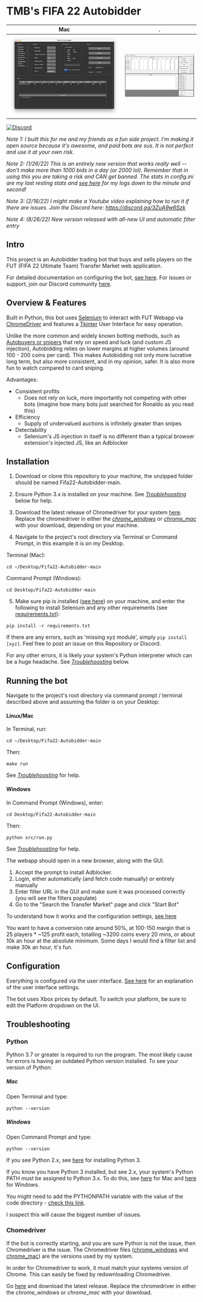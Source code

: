 # TMB's FIFA 22 Autobidder

Mac             |   .
:-------------------------:|:-------------------------:
<img src="./demos/userInterface_mac.png" >  |  ![](./demos/gui_windows_v23.PNG)



[![Discord](https://badgen.net/badge/icon/discord?icon=discord&label)](https://discord.gg/3ZuA9w6Szk)

_Note 1: I built this for me and my friends as a fun side project. I'm making it open source because it's awesome, and paid bots are sus. It is not perfect and use it at your own risk._

_Note 2: (1/26/22) This is an entirely new version that works really well -- don't make more than 1000 bids in a day (or 2000 lol). Remember that in using this you are taking a risk and CAN get banned. The stats in config.ini are my last resting stats and [see here](https://docs.google.com/spreadsheets/d/15PRwG_wVajMtrCvhV2PRkPFTdEkvgdzcOdb_XwKUxxA/edit#gid=0) for my logs down to the minute and second!_

_Note 3: (2/16/22) I might make a Youtube video explaining how to run it if there are issues. Join the Discord here: https://discord.gg/3ZuA9w6Szk_

_Note 4: (8/26/22) New version released with all-new UI and automatic filter entry_

## Intro

This project is an Autobidder trading bot that buys and sells players on the FUT (FIFA 22 Ultimate Team) Transfer Market web application. 

For detailed documentation on configuring the bot, [see here](https://tmb5cg.github.io/fifa-autobidder). For issues or support, join our Discord community [here](https://discord.gg/3ZuA9w6Szk).

## Overview & Features

Built in Python, this bot uses [Selenium](https://www.selenium.dev/documentation/en/) to interact with FUT Webapp via [ChromeDriver](https://www.chromium.org/) and features a [Tkinter](https://wiki.python.org/moin/TkInter) User Interface for easy operation.

Unlike the more common and widely known botting methods, such as [Autobuyers or snipers](https://github.com/chithakumar13/Fifa21-AutoBuyer) that rely on speed and luck (and custom JS injection), Autobidding relies on lower margins at higher volumes (around 100 - 200 coins per card). This makes Autobidding not only more lucrative long term, but also more consistent, and in my opinion, safer. It is also more fun to watch compared to card sniping.

Advantages:

- Consistent profits
  - Does not rely on luck, more importantly not competing with other bots (imagine how many bots just searched for Ronaldo as you read this)
- Efficiency
  - Supply of undervalued auctions is infinitely greater than snipes
- Detectability
  - Selenium's JS injection in itself is no different than a typical browser extension's injected JS, like an Adblocker

## Installation

1. Download or clone this repository to your machine, the unzipped folder should be named Fifa22-Autobidder-main. 

2. Ensure Python 3.x is installed on your machine. See [*Troublehoosting*](#troubleshooting) below for help.

3. Download the latest release of Chromedriver for your system [here](https://chromedriver.chromium.org/downloads). Replace the chromedriver in either the [*chrome_windows*](https://github.com/tmb5cg/Fifa22-Autobidder/tree/main/chrome_windows) or [*chrome_mac*](https://github.com/tmb5cg/Fifa22-Autobidder/tree/main/chrome_mac) with your download, depending on your machine.

4. Navigate to the project's root directory via Terminal or Command Prompt, in this example it is on my Desktop.

  Terminal (Mac):

  ```
  cd ~/Desktop/Fifa22-Autobidder-main
  ```

  Command Prompt (Windows):
  ```
  cd Desktop/Fifa22-Autobidder-main
  ```

5. Make sure pip is installed ([see here](https://pip.pypa.io/en/stable/installing/)) on your machine, and enter the following to install Selenium and any other requirements (see [requirements.txt](./requirements.txt)): 

```
pip install -r requirements.txt
```

If there are any errors, such as 'missing xyz module', simply ```pip install [xyz]```. Feel free to post an issue on this Repository or Discord.

For any other errors, it is likely your system's Python interpreter which can be a huge headache. See [*Troublehoosting*](#troubleshooting) below.

## Running the bot

Navigate to the project's root directory via command prompt / terminal described above and assuming the folder is on your Desktop:

#### Linux/Mac

In Terminal, run:

```
cd ~/Desktop/Fifa22-Autobidder-main
```

Then:

```
make run
```

See [*Troublehoosting*](#troubleshooting) for help.

#### Windows

In Command Prompt (Windows), enter:
```
cd Desktop/Fifa22-Autobidder-main
```

Then:

```
python src/run.py
```

See [*Troublehoosting*](#troubleshooting) for help.

The webapp should open in a new browser, along with the GUI.

1. Accept the prompt to install Adblocker.
2. Login, either automatically (and fetch code manually) or entirely manually
3. Enter filter URL in the GUI and make sure it was processed correctly (you will see the filters populate) 
4. Go to the "Search the Transfer Market" page and click "Start Bot" 

To understand how it works and the configuration settings, [see here](https://tmb5cg.github.io/fifa-autobidder)

You want to have a conversion rate around 50%, at 100-150 margin that is 25 players * ~125 profit each, totalling ~3200 coins every 20 mins, or about 10k an hour at the absolute minimum. Some days I would find a filter list and make 30k an hour, it's fun.

## Configuration

Everything is configured via the user interface. [See here](https://tmb5cg.github.io/fifa-autobidder) for an explanation of the user interface settings.

The bot uses Xbox prices by default. To switch your platform, be sure to edit the Platform dropdown on the UI.


## Troubleshooting

### Python

Python 3.7 or greater is required to run the program. The most likely cause for errors is having an outdated Python version installed. To see your version of Python:

##### Mac

Open Terminal and type:

```
python --version
```

##### Windows

Open Command Prompt and type:

```
python --version
```

If you see Python 2.x, see [here](https://docs.python-guide.org/starting/install3/osx/) for installing Python 3.

If you know you have Python 3 installed, but see 2.x, your system's Python PATH must be assigned to Python 3.x. To do this, see [here](https://dev.to/malwarebo/how-to-set-python3-as-a-default-python-version-on-mac-4jjf) for Mac and [here](https://stackoverflow.com/questions/3701646/how-to-add-to-the-pythonpath-in-windows-so-it-finds-my-modules-packages) for Windows.

You might need to add the PYTHONPATH variable with the value of the code directory - [check this link](https://stackoverflow.com/questions/3701646/how-to-add-to-the-pythonpath-in-windows-so-it-finds-my-modules-packages).


I suspect this will cause the biggest number of issues.

### Chomedriver

If the bot is correctly starting, and you are sure Python is not the issue, then Chromedriver is the issue. The Chromedriver files ([chrome_windows](./chrome_windows) and [chrome_mac](./chrome_mac)) are the versions used by my system. 

In order for Chromedriver to work, it must match your systems version of Chrome. This can easily be fixed by redownloading Chromedriver.

Go [here](https://chromedriver.chromium.org/downloads) and download the latest release. Replace the chromedriver in either the *chrome_windows* or *chrome_mac* with your download.


